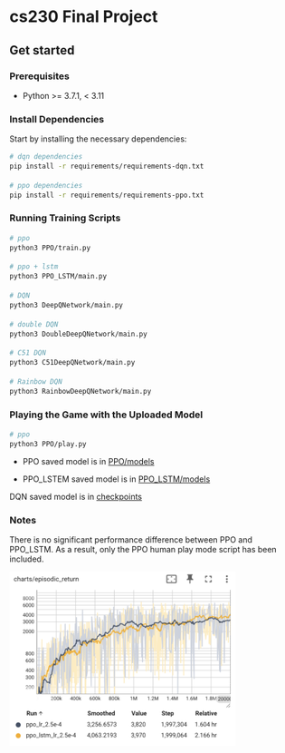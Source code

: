 # cs230 Final Project

## Get started


### Prerequisites
* Python >= 3.7.1, < 3.11

### Install Dependencies
Start by installing the necessary dependencies:

```bash
# dqn dependencies
pip install -r requirements/requirements-dqn.txt

# ppo dependencies
pip install -r requirements/requirements-ppo.txt
```

### Running Training Scripts
```bash
# ppo
python3 PPO/train.py

# ppo + lstm
python3 PPO_LSTM/main.py

# DQN
python3 DeepQNetwork/main.py

# double DQN
python3 DoubleDeepQNetwork/main.py

# C51 DQN
python3 C51DeepQNetwork/main.py

# Rainbow DQN
python3 RainbowDeepQNetwork/main.py
```

### Playing the Game with the Uploaded Model
```bash
# ppo
python3 PPO/play.py
```
- PPO saved model is in [PPO/models](https://github.com/wyyfkim/cs230/tree/main/PPO/models)

- PPO_LSTEM saved model is in [PPO_LSTM/models](https://github.com/wyyfkim/cs230/tree/main/PPO_LSTM/models)

DQN saved model is in [checkpoints](https://github.com/wyyfkim/cs230/tree/main/checkpoints)

### Notes
There is no significant performance difference between PPO and PPO_LSTM. As a result, only the PPO human play mode script has been included.

<img src="docs/ppo%20vs%20ppo_lstm.png" width="400"/>
